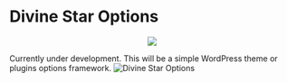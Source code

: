 # Divine Star Options

<p align="center">
  <img src="https://lukejohnson.media/wp-content/uploads/2020/07/logo-small.png" />
</p>

Currently under development. 
This will be a simple WordPress theme or plugins options framework.
![Divine Star Options ](https://lukejohnson.media/wp-content/uploads/2020/07/divinestaroptions_image_1.png)
